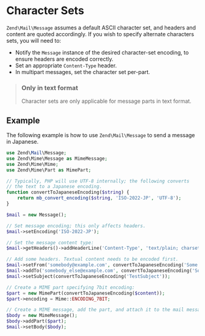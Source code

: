# Character Sets

`Zend\Mail\Message` assumes a default ASCII character set, and headers and
content are quoted accordingly. If you wish to specify alternate characters
sets, you will need to:

- Notify the `Message` instance of the desired character-set encoding, to ensure
  headers are encoded correctly.
- Set an appropriate `Content-Type` header.
- In multipart messages, set the character set per-part.

> ### Only in text format
> 
> Character sets are only applicable for message parts in text format.

## Example

The following example is how to use `Zend\Mail\Message` to send a message in
Japanese.

```php
use Zend\Mail\Message;
use Zend\Mime\Message as MimeMessage;
use Zend\Mime\Mime;
use Zend\Mime\Part as MimePart;

// Typically, PHP will use UTF-8 internally; the following converts
// the text to a Japanese encoding.
function convertToJapaneseEncoding($string) {
    return mb_convert_encoding($string, 'ISO-2022-JP', 'UTF-8');
}

$mail = new Message();

// Set message encoding; this only affects headers.
$mail->setEncoding('ISO-2022-JP');

// Set the message content type:
$mail->getHeaders()->addHeaderLine('Content-Type', 'text/plain; charset=ISO-2022-JP');

// Add some headers. Textual content needs to be encoded first.
$mail->setFrom('somebody@example.com', convertToJapaneseEncoding('Some Sender'));
$mail->addTo('somebody_else@example.com', convertToJapaneseEncoding('Some Recipient'));
$mail->setSubject(convertToJapaneseEncoding('TestSubject'));

// Create a MIME part specifying 7bit encoding:
$part = new MimePart(convertToJapaneseEncoding($content));
$part->encoding = Mime::ENCODING_7BIT;

// Create a MIME message, add the part, and attach it to the mail message:
$body = new MimeMessage();
$body->addPart($part);
$mail->setBody($body);
```
